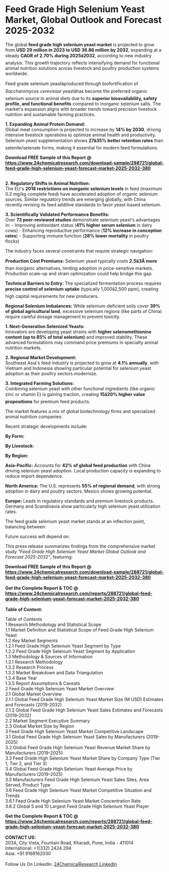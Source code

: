 <h1>Feed Grade High Selenium Yeast Market, Global Outlook and Forecast 2025-2032</h1><p>The global <strong>feed grade high selenium yeast market</strong> is projected to grow from <strong>USD 29 million in 2023 to USD 36.86 million by 2032</strong>, expanding at a steady <strong>CAGR of 2.70% during 2025â2032</strong>, according to new industry analysis. This growth trajectory reflects intensifying demand for functional animal nutrition solutions across livestock and poultry production systems worldwide.</p><p>Feed grade selenium yeastâproduced through biofortification of <em>Saccharomyces cerevisiae</em> yeastâhas become the preferred organic selenium source in animal diets due to its <strong>superior bioavailability, safety profile, and functional benefits</strong> compared to inorganic selenium salts. The market's expansion aligns with broader trends toward precision livestock nutrition and sustainable farming practices.</p><p><strong>1. Expanding Animal Protein Demand:</strong><br>
Global meat consumption is projected to increase by <strong>14% by 2030</strong>, driving intensive livestock operations to optimize animal health and productivity. Selenium yeast supplementation shows <strong>27â35% better retention rates</strong> than selenite/selenate forms, making it essential for modern feed formulations.</p><div><b>Download FREE Sample of this Report @ 
            <a href="https://www.24chemicalresearch.com/download-sample/288721/global-feed-grade-high-selenium-yeast-forecast-market-2025-2032-380">
            https://www.24chemicalresearch.com/download-sample/288721/global-feed-grade-high-selenium-yeast-forecast-market-2025-2032-380</a></b></div><br><p><strong>2. Regulatory Shifts in Animal Nutrition:</strong><br>
The EU's <strong>2018 restrictions on inorganic selenium levels</strong> in feed (maximum 0.2 mg/kg complete feed) have accelerated adoption of organic selenium sources. Similar regulatory trends are emerging globally, with China recently revising its feed additive standards to favor yeast-based selenium.</p><p><strong>3. Scientifically Validated Performance Benefits:</strong><br>
Over <strong>73 peer-reviewed studies</strong> demonstrate selenium yeast's advantages in:
- Improving antioxidant status (<strong>41% higher serum selenium</strong> in dairy cows)
- Enhancing reproductive performance (<strong>12% increase in conception rates</strong>)
- Supporting immune function (<strong>28% lower mortality</strong> in poultry flocks)</p><p>The industry faces several constraints that require strategic navigation:</p><p><strong>Production Cost Premiums:</strong> Selenium yeast typically costs <strong>2.5â3Ã more</strong> than inorganic alternatives, limiting adoption in price-sensitive markets. Production scale-up and strain optimization could help bridge this gap.</p><p><strong>Technical Barriers to Entry:</strong> The specialized fermentation process requires <strong>precise control of selenium uptake</strong> (typically 1,000â2,500 ppm), creating high capital requirements for new producers.</p><p><strong>Regional Selenium Imbalances:</strong> While selenium-deficient soils cover <strong>39% of global agricultural land</strong>, excessive selenium regions (like parts of China) require careful dosage management to prevent toxicity.</p><p><strong>1. Next-Generation Selenized Yeasts:</strong><br>
Innovators are developing yeast strains with <strong>higher selenomethionine content (up to 85% of total selenium)</strong> and improved stability. These advanced formulations may command price premiums in specialty animal nutrition markets.</p><p><strong>2. Regional Market Development:</strong><br>
Southeast Asia's feed industry is projected to grow at <strong>4.1% annually</strong>, with Vietnam and Indonesia showing particular potential for selenium yeast adoption as their poultry sectors modernize.</p><p><strong>3. Integrated Farming Solutions:</strong><br>
Combining selenium yeast with other functional ingredients (like organic zinc or vitamin E) is gaining traction, creating <strong>15â20% higher value propositions</strong> for premium feed products.</p><p>The market features a mix of global biotechnology firms and specialized animal nutrition companies:</p><p>Recent strategic developments include:</p><p><strong>By Form:</strong></p><p><strong>By Livestock:</strong></p><p><strong>By Region:</strong></p><p><strong>Asia-Pacific:</strong> Accounts for <strong>42% of global feed production</strong> with China driving selenium yeast adoption. Local production capacity is expanding to reduce import dependence.</p><p><strong>North America:</strong> The U.S. represents <strong>55% of regional demand</strong>, with strong adoption in dairy and poultry sectors. Mexico shows growing potential.</p><p><strong>Europe:</strong> Leads in regulatory standards and premium livestock products. Germany and Scandinavia show particularly high selenium yeast utilization rates.</p><p>The feed grade selenium yeast market stands at an inflection point, balancing between:</p><p>Future success will depend on:</p><p>This press release summarizes findings from the comprehensive market study <em>"Feed Grade High Selenium Yeast Market Global Outlook and Forecast 2025-2032"</em>, featuring:</p><div><b>Download FREE Sample of this Report @ 
            <a href="https://www.24chemicalresearch.com/download-sample/288721/global-feed-grade-high-selenium-yeast-forecast-market-2025-2032-380">
            https://www.24chemicalresearch.com/download-sample/288721/global-feed-grade-high-selenium-yeast-forecast-market-2025-2032-380</a></b></div><br><div><b>Get the Complete Report & TOC @ 
            <a href="https://www.24chemicalresearch.com/reports/288721/global-feed-grade-high-selenium-yeast-forecast-market-2025-2032-380">
            https://www.24chemicalresearch.com/reports/288721/global-feed-grade-high-selenium-yeast-forecast-market-2025-2032-380</a></b></div><br>
            <b>Table of Content:</b><p>Table of Contents<br />
1 Research Methodology and Statistical Scope<br />
1.1 Market Definition and Statistical Scope of Feed Grade High Selenium Yeast<br />
1.2 Key Market Segments<br />
1.2.1 Feed Grade High Selenium Yeast Segment by Type<br />
1.2.2 Feed Grade High Selenium Yeast Segment by Application<br />
1.3 Methodology & Sources of Information<br />
1.3.1 Research Methodology<br />
1.3.2 Research Process<br />
1.3.3 Market Breakdown and Data Triangulation<br />
1.3.4 Base Year<br />
1.3.5 Report Assumptions & Caveats<br />
2 Feed Grade High Selenium Yeast Market Overview<br />
2.1 Global Market Overview<br />
2.1.1 Global Feed Grade High Selenium Yeast Market Size (M USD) Estimates and Forecasts (2019-2032)<br />
2.1.2 Global Feed Grade High Selenium Yeast Sales Estimates and Forecasts (2019-2032)<br />
2.2 Market Segment Executive Summary<br />
2.3 Global Market Size by Region<br />
3 Feed Grade High Selenium Yeast Market Competitive Landscape<br />
3.1 Global Feed Grade High Selenium Yeast Sales by Manufacturers (2019-2025)<br />
3.2 Global Feed Grade High Selenium Yeast Revenue Market Share by Manufacturers (2019-2025)<br />
3.3 Feed Grade High Selenium Yeast Market Share by Company Type (Tier 1, Tier 2, and Tier 3)<br />
3.4 Global Feed Grade High Selenium Yeast Average Price by Manufacturers (2019-2025)<br />
3.5 Manufacturers Feed Grade High Selenium Yeast Sales Sites, Area Served, Product Type<br />
3.6 Feed Grade High Selenium Yeast Market Competitive Situation and Trends<br />
3.6.1 Feed Grade High Selenium Yeast Market Concentration Rate<br />
3.6.2 Global 5 and 10 Largest Feed Grade High Selenium Yeast Player</p><div><b>Get the Complete Report & TOC @ 
            <a href="https://www.24chemicalresearch.com/reports/288721/global-feed-grade-high-selenium-yeast-forecast-market-2025-2032-380">
            https://www.24chemicalresearch.com/reports/288721/global-feed-grade-high-selenium-yeast-forecast-market-2025-2032-380</a></b></div><br><b>CONTACT US:</b><br>
            203A, City Vista, Fountain Road, Kharadi, Pune, India - 411014<br>
            International: +1(332) 2424 294<br>
            Asia: +91 9169162030 <br><br>
            Follow Us On LinkedIn: <a href="https://www.linkedin.com/company/24chemicalresearch/">24ChemicalResearch LinkedIn</a>